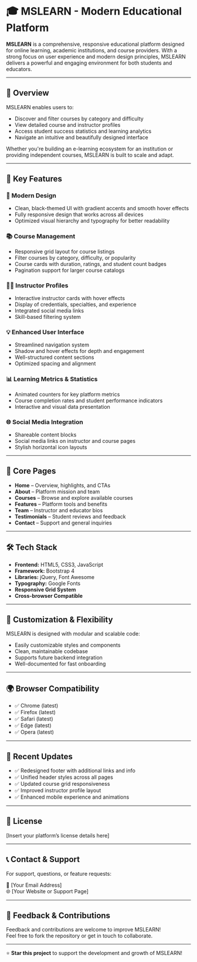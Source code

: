 # 🎓 MSLEARN - Modern Educational Platform

**MSLEARN** is a comprehensive, responsive educational platform designed for online learning, academic institutions, and course providers. With a strong focus on user experience and modern design principles, MSLEARN delivers a powerful and engaging environment for both students and educators.

---

## 📌 Overview

MSLEARN enables users to:

- Discover and filter courses by category and difficulty
- View detailed course and instructor profiles
- Access student success statistics and learning analytics
- Navigate an intuitive and beautifully designed interface

Whether you're building an e-learning ecosystem for an institution or providing independent courses, MSLEARN is built to scale and adapt.

---

## 🚀 Key Features

### 🎨 Modern Design
- Clean, black-themed UI with gradient accents and smooth hover effects
- Fully responsive design that works across all devices
- Optimized visual hierarchy and typography for better readability

### 📚 Course Management
- Responsive grid layout for course listings
- Filter courses by category, difficulty, or popularity
- Course cards with duration, ratings, and student count badges
- Pagination support for larger course catalogs

### 👩‍🏫 Instructor Profiles
- Interactive instructor cards with hover effects
- Display of credentials, specialties, and experience
- Integrated social media links
- Skill-based filtering system

### 💡 Enhanced User Interface
- Streamlined navigation system
- Shadow and hover effects for depth and engagement
- Well-structured content sections
- Optimized spacing and alignment

### 📊 Learning Metrics & Statistics
- Animated counters for key platform metrics
- Course completion rates and student performance indicators
- Interactive and visual data presentation

### 🌐 Social Media Integration
- Shareable content blocks
- Social media links on instructor and course pages
- Stylish horizontal icon layouts

---

## 📄 Core Pages

- **Home** – Overview, highlights, and CTAs  
- **About** – Platform mission and team  
- **Courses** – Browse and explore available courses  
- **Features** – Platform tools and benefits  
- **Team** – Instructor and educator bios  
- **Testimonials** – Student reviews and feedback  
- **Contact** – Support and general inquiries

---

## 🛠️ Tech Stack

- **Frontend:** HTML5, CSS3, JavaScript  
- **Framework:** Bootstrap 4  
- **Libraries:** jQuery, Font Awesome  
- **Typography:** Google Fonts  
- **Responsive Grid System**  
- **Cross-browser Compatible**

---

## 🔧 Customization & Flexibility

MSLEARN is designed with modular and scalable code:

- Easily customizable styles and components
- Clean, maintainable codebase
- Supports future backend integration
- Well-documented for fast onboarding

---

## 🌍 Browser Compatibility

- ✅ Chrome (latest)
- ✅ Firefox (latest)
- ✅ Safari (latest)
- ✅ Edge (latest)
- ✅ Opera (latest)

---

## 🔄 Recent Updates

- ✅ Redesigned footer with additional links and info  
- ✅ Unified header styles across all pages  
- ✅ Updated course grid responsiveness  
- ✅ Improved instructor profile layout  
- ✅ Enhanced mobile experience and animations  

---

## 📜 License

[Insert your platform’s license details here]

---

## 📞 Contact & Support

For support, questions, or feature requests:

📧 [Your Email Address]  
🌐 [Your Website or Support Page]

---

## 💬 Feedback & Contributions

Feedback and contributions are welcome to improve MSLEARN!  
Feel free to fork the repository or get in touch to collaborate.

---

⭐ **Star this project** to support the development and growth of MSLEARN!
